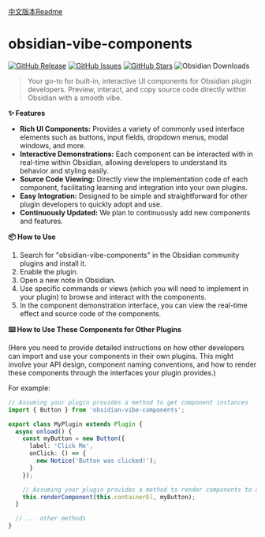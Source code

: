 [中文版本Readme](./README_zh.md)

# obsidian-vibe-components

[![GitHub Release](https://img.shields.io/github/v/release/LIUBINfighter/obsidian-vibe-components?style=flat-square)](https://github.com/your-username/obsidian-vibe-components/releases)
[![GitHub Issues](https://img.shields.io/github/issues/LIUBINfighter/obsidian-vibe-components?style=flat-square)](https://github.com/your-username/obsidian-vibe-components/issues)
[![GitHub Stars](https://img.shields.io/github/stars/LIUBINfighter/obsidian-vibe-components?style=flat-square)](https://github.com/your-username/obsidian-vibe-components)
![Obsidian Downloads](https://img.shields.io/badge/dynamic/json?logo=obsidian&color=%23483699&label=downloads&query=%24%5B%22vibe-components%22%5D.downloads&url=https%3A%2F%2Fraw.githubusercontent.com%2Fobsidianmd%2Fobsidian-releases%2Fmaster%2Fcommunity-plugin-stats.json)
> Your go-to for built-in, interactive UI components for Obsidian plugin developers. Preview, interact, and copy source code directly within Obsidian with a smooth vibe.

**✨ Features**

* **Rich UI Components:** Provides a variety of commonly used interface elements such as buttons, input fields, dropdown menus, modal windows, and more.
* **Interactive Demonstrations:** Each component can be interacted with in real-time within Obsidian, allowing developers to understand its behavior and styling easily.
* **Source Code Viewing:** Directly view the implementation code of each component, facilitating learning and integration into your own plugins.
* **Easy Integration:** Designed to be simple and straightforward for other plugin developers to quickly adopt and use.
* **Continuously Updated:** We plan to continuously add new components and features.

**📦 How to Use**

1.  Search for "obsidian-vibe-components" in the Obsidian community plugins and install it.
2.  Enable the plugin.
3.  Open a new note in Obsidian.
4.  Use specific commands or views (which you will need to implement in your plugin) to browse and interact with the components.
5.  In the component demonstration interface, you can view the real-time effect and source code of the components.

**⌨️ How to Use These Components for Other Plugins**

(Here you need to provide detailed instructions on how other developers can import and use your components in their own plugins. This might involve your API design, component naming conventions, and how to render these components through the interfaces your plugin provides.)

For example:

```typescript
// Assuming your plugin provides a method to get component instances
import { Button } from 'obsidian-vibe-components';

export class MyPlugin extends Plugin {
  async onload() {
    const myButton = new Button({
      label: 'Click Me',
      onClick: () => {
        new Notice('Button was clicked!');
      }
    });

    // Assuming your plugin provides a method to render components to a specific element
    this.renderComponent(this.containerEl, myButton);
  }

  // ... other methods
}
```
